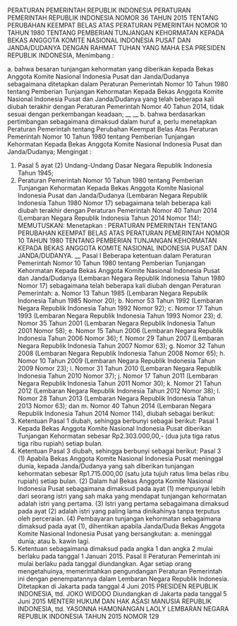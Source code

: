  PERATURAN PEMERINTAH REPUBLIK INDONESIA PERATURAN PEMERINTAH REPUBLIK INDONESIA NOMOR 36 TAHUN 2015 TENTANG PERUBAHAN KEEMPAT BELAS ATAS PERATURAN PEMERINTAH NOMOR 10 TAHUN 1980 TENTANG PEMBERIAN TUNJANGAN KEHORMATAN KEPADA BEKAS ANGGOTA KOMITE NASIONAL INDONESIA PUSAT DAN JANDA/DUDANYA
DENGAN RAHMAT TUHAN YANG MAHA ESA PRESIDEN REPUBLIK INDONESIA,
Menimbang :

a. bahwa besaran tunjangan kehormatan yang diberikan kepada Bekas Anggota Komite Nasional Indonesia Pusat dan Janda/Dudanya sebagaimana ditetapkan dalam Peraturan Pemerintah Nomor 10 Tahun 1980 tentang Pemberian Tunjangan Kehormatan Kepada Bekas Anggota Komite Nasional Indonesia Pusat dan Janda/Dudanya yang telah beberapa kali diubah terakhir dengan Peraturan Pemerintah Nomor 40 Tahun 2014, tidak sesuai dengan perkembangan keadaan; __ __ b. bahwa berdasarkan pertimbangan sebagaimana dimaksud dalam huruf a, perlu menetapkan Peraturan Pemerintah tentang Perubahan Keempat Belas Atas Peraturan Pemerintah Nomor 10 Tahun 1980 tentang Pemberian Tunjangan Kehormatan Kepada Bekas Anggota Komite Nasional Indonesia Pusat dan Janda/Dudanya;
Mengingat :

1. Pasal 5 ayat (2) Undang-Undang Dasar Negara Republik Indonesia Tahun 1945;
2. Peraturan Pemerintah Nomor 10 Tahun 1980 tentang Pemberian Tunjangan Kehormatan Kepada Bekas Anggota Komite Nasional Indonesia Pusat dan Janda/Dudanya (Lembaran Negara Republik Indonesia Tahun 1980 Nomor 17) sebagaimana telah beberapa kali diubah terakhir dengan Peraturan Pemerintah Nomor 40 Tahun 2014 (Lembaran Negara Republik Indonesia Tahun 2014 Nomor 114);
MEMUTUSKAN:
 Menetapkan : PERATURAN PEMERINTAH TENTANG PERUBAHAN KEEMPAT BELAS ATAS PERATURAN PEMERINTAH NOMOR 10 TAHUN 1980 TENTANG PEMBERIAN TUNJANGAN KEHORMATAN KEPADA BEKAS ANGGOTA KOMITE NASIONAL INDONESIA PUSAT DAN JANDA/DUDANYA. __
Pasal I
Beberapa ketentuan dalam Peraturan Pemerintah Nomor 10 Tahun 1980 tentang Pemberian Tunjangan Kehormatan Kepada Bekas Anggota Komite Nasional Indonesia Pusat dan Janda/Dudanya (Lembaran Negara Republik Indonesia Tahun 1980 Nomor 17) sebagaimana telah beberapa kali diubah dengan Peraturan Pemerintah:
a. Nomor 13 Tahun 1985 (Lembaran Negara Republik Indonesia Tahun 1985 Nomor 20);
b. Nomor 53 Tahun 1992 (Lembaran Negara Republik Indonesia Tahun 1992 Nomor 92);
c. Nomor 17 Tahun 1993 (Lembaran Negara Republik Indonesia Tahun 1993 Nomor 23);
d. Nomor 35 Tahun 2001 (Lembaran Negara Republik Indonesia Tahun 2001 Nomor 58);
e. Nomor 15 Tahun 2006 (Lembaran Negara Republik Indonesia Tahun 2006 Nomor 36);
f. Nomor 29 Tahun 2007 (Lembaran Negara Republik Indonesia Tahun 2007 Nomor 63);
g. Nomor 32 Tahun 2008 (Lembaran Negara Republik Indonesia Tahun 2008 Nomor 65);
h. Nomor 10 Tahun 2009 (Lembaran Negara Republik Indonesia Tahun 2009 Nomor 23);
i. Nomor 31 Tahun 2010 (Lembaran Negara Republik Indonesia Tahun 2010 Nomor 37);
j. Nomor 17 Tahun 2011 (Lembaran Negara Republik Indonesia Tahun 2011 Nomor 30);
k. Nomor 21 Tahun 2012 (Lembaran Negara Republik Indonesia Tahun 2012 Nomor 38);
l. Nomor 28 Tahun 2013 (Lembaran Negara Republik Indonesia Tahun 2013 Nomor 63); dan
m. Nomor 40 Tahun 2014 (Lembaran Negara Republik Indonesia Tahun 2014 Nomor 114), diubah sebagai berikut:
1. Ketentuan Pasal 1 diubah, sehingga berbunyi sebagai berikut:
Pasal 1
Kepada Bekas Anggota Komite Nasional Indonesia Pusat diberikan Tunjangan Kehormatan sebesar Rp2.303.000,00,- (dua juta tiga ratus tiga ribu rupiah) setiap bulan.
2. Ketentuan Pasal 3 diubah, sehingga berbunyi sebagai berikut:
Pasal 3
(1) Apabila Bekas Anggota Komite Nasional Indonesia Pusat meninggal dunia, kepada Janda/Dudanya yang sah diberikan tunjangan kehormatan sebesar Rp1.715.000,00 (satu juta tujuh ratus lima belas ribu rupiah) setiap bulan.
(2) Dalam hal Bekas Anggota Komite Nasional Indonesia Pusat sebagaimana dimaksud pada ayat (1) mempunyai lebih dari seorang istri yang sah maka yang mendapat tunjangan kehormatan adalah istri yang pertama.
(3) Istri yang pertama sebagaimana dimaksud pada ayat (2) adalah istri yang paling lama dinikahinya tanpa terputus oleh perceraian.
(4) Pembayaran tunjangan kehormatan sebagaimana dimaksud pada ayat (1), dihentikan apabila Janda/Duda Bekas Anggota Komite Nasional Indonesia Pusat yang bersangkutan:
a. meninggal dunia; atau
b. kawin lagi.
3. Ketentuan sebagaimana dimaksud pada angka 1 dan angka 2 mulai berlaku pada tanggal 1 Januari 2015.
Pasal II
Peraturan Pemerintah ini mulai berlaku pada tanggal diundangkan.
Agar setiap orang mengetahuinya, memerintahkan pengundangan Peraturan Pemerintah ini dengan penempatannya dalam Lembaran Negara Republik Indonesia. Ditetapkan di Jakarta pada tanggal 4 Juni 2015 PRESIDEN REPUBLIK INDONESIA, ttd. JOKO WIDODO Diundangkan di Jakarta pada tanggal 5 Juni 2015 MENTERI HUKUM DAN HAK ASASI MANUSIA REPUBLIK INDONESIA, ttd. YASONNA HAMONANGAN LAOLY LEMBARAN NEGARA REPUBLIK INDONESIA TAHUN 2015 NOMOR 129